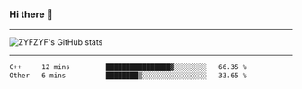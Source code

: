 ### Hi there 👋

-------

<!--

- 🔭 I’m currently working on ...
- 🌱 I’m currently learning Rust
- 👯 I’m looking to collaborate on ...
- 🤔 I’m looking for help with ...
- 💬 Ask me about ...
- 📫 How to reach me: ...
- 😄 Pronouns: ...
- ⚡ Fun fact: ...

-------
-->

![ZYFZYF's GitHub stats](https://github-readme-stats.vercel.app/api?username=ZYFZYF)


-------

<!--START_SECTION:waka-->

```txt
C++     12 mins         ████████████████▓░░░░░░░░   66.35 %
Other   6 mins          ████████▒░░░░░░░░░░░░░░░░   33.65 %
```

<!--END_SECTION:waka-->


